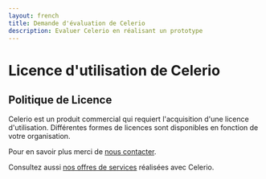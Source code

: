 ```yaml
---
layout: french
title: Demande d'évaluation de Celerio
description: Evaluer Celerio en réalisant un prototype 
---
```

# Licence d'utilisation de Celerio
## Politique de Licence

Celerio est un produit commercial qui requiert l'acquisition d'une licence d'utilisation.
Différentes formes de licences sont disponibles en fonction de votre organisation.

Pour en savoir plus merci de <a href="/nous-contacter.html">nous contacter</a>.

Consultez aussi <a href="/offre-prototype.html">nos offres de services</a> réalisées avec Celerio.

